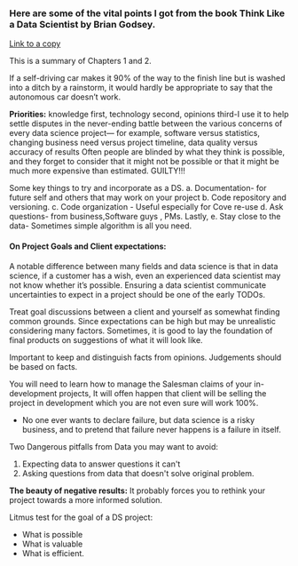 ### Here are some of the vital points I got from the book Think Like a Data Scientist by Brian Godsey. 

[Link to a copy](https://www.amazon.com/gp/product/1633430278?ie=UTF8&camp=213733&creative=393185&creativeASIN=1633430278&linkCode=shr&tag=amz0e61-20&linkId=ISJCGPBN76JSSY6L&s=books&qid=1528546816&sr=1-19&keywords=data+science&refinements=p_n_feature_browse-bin:2656022011)

This is a summary of Chapters 1 and 2.

If a self-driving car makes it 90% of the way to the finish line but is washed into a ditch by a rainstorm, it would hardly be appropriate to say that the autonomous car doesn’t work.

**Priorities:** knowledge first, technology second, opinions third-I use it to help settle disputes in the never-ending battle between the various concerns of every data science project—
for example, software versus statistics, changing business need versus project timeline, data quality versus accuracy of results
Often people are blinded by what they think is possible, and they forget to consider that it might not be possible or that it might be much more expensive than estimated. GUILTY!!!

Some key things to try and incorporate as a DS.
a. Documentation- for future self and others that may work on your project
b. Code repository and versioning.
c. Code organization - Useful especially for Cove re-use
d. Ask questions- from business,Software guys , PMs.
Lastly,
e. Stay close to the data- Sometimes simple algorithm is all you need.

#### On Project Goals and Client expectations:
A notable difference between many fields and data science is that in data science, if a customer has a wish, even an experienced data scientist may not know whether it’s possible.
Ensuring a data scientist communicate uncertainties to expect in a project should be one of the early TODOs.

Treat goal discussions between a client and yourself as somewhat finding common grounds. Since expectations can be high but may be unrealistic considering many factors.
Sometimes, it is good to lay the foundation of final products on suggestions of what it will look like.

Important to keep and distinguish facts from opinions. Judgements should be based on facts.

You will need to learn how to manage the Salesman claims of your in-development projects, It will offen happen that client will be selling the project in development which you are not even sure will work 100%.

* No one ever wants to declare failure, but data science is a risky business, and to pretend that failure never happens is a failure in itself.

Two Dangerous pitfalls from Data you may want to avoid:

1. Expecting data to answer questions it can't
2. Asking questions from data that doesn't solve original problem.

**The beauty of negative results:** It probably forces you to rethink your project towards a more informed solution.

Litmus test for the goal of a DS project:
- What is possible
- What is valuable
- What is efficient.

